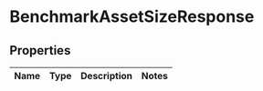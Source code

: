 
# BenchmarkAssetSizeResponse

## Properties
Name | Type | Description | Notes
------------ | ------------- | ------------- | -------------



